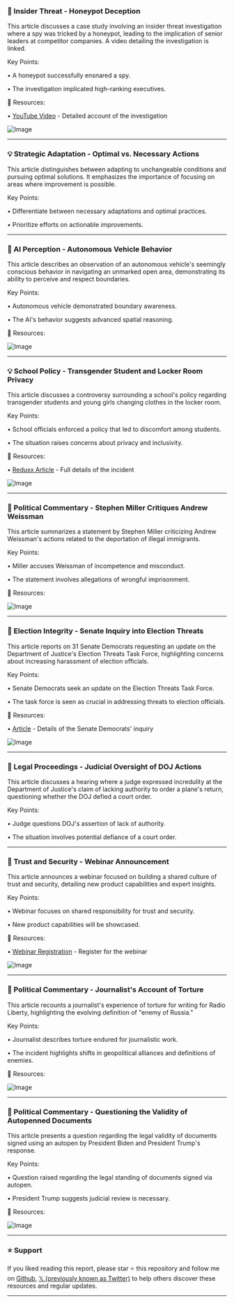 ### 🤖 Insider Threat - Honeypot Deception

This article discusses a case study involving an insider threat investigation where a spy was tricked by a honeypot, leading to the implication of senior leaders at competitor companies.  A video detailing the investigation is linked.

Key Points:

• A honeypot successfully ensnared a spy.

• The investigation implicated high-ranking executives.


🔗 Resources:

• [YouTube Video](https://youtu.be/tDG1WfbSZFo) - Detailed account of the investigation

![Image](https://pbs.twimg.com/media/GmRCkYPWcAA3y4t?format=jpg&name=small)


---

### 💡  Strategic Adaptation - Optimal vs. Necessary Actions

This article distinguishes between adapting to unchangeable conditions and pursuing optimal solutions.  It emphasizes the importance of focusing on areas where improvement is possible.

Key Points:

•  Differentiate between necessary adaptations and optimal practices.


•  Prioritize efforts on actionable improvements.



---

### 🤖 AI Perception - Autonomous Vehicle Behavior

This article describes an observation of an autonomous vehicle's seemingly conscious behavior in navigating an unmarked open area, demonstrating its ability to perceive and respect boundaries.


Key Points:

• Autonomous vehicle demonstrated boundary awareness.

•  The AI's behavior suggests advanced spatial reasoning.


🔗 Resources:

![Image](https://pbs.twimg.com/amplify_video_thumb/1901520360472002560/img/4BiHQqngl4Pkj4R0.jpg)


---

### 💡  School Policy - Transgender Student and Locker Room Privacy

This article discusses a controversy surrounding a school's policy regarding transgender students and young girls changing clothes in the locker room.

Key Points:

• School officials enforced a policy that led to discomfort among students.

• The situation raises concerns about privacy and inclusivity.



🔗 Resources:

• [Reduxx Article](https://rxx.reduxx.info/3kjj5z9d) - Full details of the incident

![Image](https://pbs.twimg.com/ext_tw_video_thumb/1900986694339305472/pu/img/qiF9Xac-VWZt61zo.jpg)


---

### 🤖 Political Commentary - Stephen Miller Critiques Andrew Weissman

This article summarizes a statement by Stephen Miller criticizing Andrew Weissman's actions related to the deportation of illegal immigrants.


Key Points:

• Miller accuses Weissman of incompetence and misconduct.

• The statement involves allegations of wrongful imprisonment.



🔗 Resources:

![Image](https://pbs.twimg.com/ext_tw_video_thumb/1901717975725494272/pu/img/mXLSfvqTR0I3HEzw.jpg)



---

### 🤖 Election Integrity - Senate Inquiry into Election Threats

This article reports on 31 Senate Democrats requesting an update on the Department of Justice's Election Threats Task Force, highlighting concerns about increasing harassment of election officials.


Key Points:

•  Senate Democrats seek an update on the Election Threats Task Force.


• The task force is seen as crucial in addressing threats to election officials.



🔗 Resources:

• [Article](https://bit.ly/4bxkKbP) - Details of the Senate Democrats' inquiry

![Image](https://pbs.twimg.com/media/GmRkhsTXwAA2pfZ?format=jpg&name=small)


---

### 🤖 Legal Proceedings - Judicial Oversight of DOJ Actions

This article discusses a hearing where a judge expressed incredulity at the Department of Justice's claim of lacking authority to order a plane's return, questioning whether the DOJ defied a court order.


Key Points:


• Judge questions DOJ's assertion of lack of authority.


•  The situation involves potential defiance of a court order.



---

### 🚀 Trust and Security - Webinar Announcement

This article announces a webinar focused on building a shared culture of trust and security, detailing new product capabilities and expert insights.


Key Points:

• Webinar focuses on shared responsibility for trust and security.


•  New product capabilities will be showcased.



🔗 Resources:

• [Webinar Registration](https://vanta.com/webinars/vanta-delivers-trust-is-a-team-sport?utm_campaign=vanta_delivers&utm_source=linkedin&utm_medium=organic-social…) - Register for the webinar

![Image](https://pbs.twimg.com/media/GmRX8MbXkAEWry6?format=jpg&name=small)


---

### 🤖 Political Commentary - Journalist's Account of Torture

This article recounts a journalist's experience of torture for writing for Radio Liberty, highlighting the evolving definition of "enemy of Russia."


Key Points:


• Journalist describes torture endured for journalistic work.


• The incident highlights shifts in geopolitical alliances and definitions of enemies.



🔗 Resources:

![Image](https://pbs.twimg.com/media/GmMFCoiWcAAg8Xz?format=jpg&name=small)


---

### 🤖  Political Commentary -  Questioning the Validity of Autopenned Documents

This article presents a question regarding the legal validity of documents signed using an autopen by President Biden and President Trump's response.


Key Points:


• Question raised regarding the legal standing of documents signed via autopen.


•  President Trump suggests judicial review is necessary.



🔗 Resources:

![Image](https://pbs.twimg.com/ext_tw_video_thumb/1901637135394078720/pu/img/3VkiYV6HF6_mh5jW.jpg)


---

### ⭐️ Support

If you liked reading this report, please star ⭐️ this repository and follow me on [Github](https://github.com/Drix10), [𝕏 (previously known as Twitter)](https://x.com/DRIX_10_) to help others discover these resources and regular updates.

---